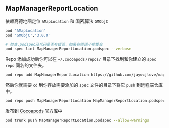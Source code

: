MapManagerReportLocation
----

依赖高德地图定位 `AMapLocation` 和 国密算法 `GMObjC`

```ruby
pod 'AMapLocation'
pod 'GMObjC','3.0.0'
```

```bash
# 检查.podspec及代码是否有错误，如果有错误不能提交
pod spec lint MapManagerReportLocation.podspec --verbose
```

Repo 添加成功后你可以在 `~/.cocoapods/repos/` 目录下找到和你建立的 `spec repo` 同名的文件夹。

```bash
pod repo add MapManagerReportLocation https://github.com/jaywcjlove/map-manager-report-location.git
```

然后你就需要 `cd` 到你存放需要添加的 `spec` 文件的目录下将它 `push` 到远程端仓库中。

```bash
pod repo push MapManagerReportLocation MapManagerReportLocation.podspec
```

发布到 [Cocoapods](https://cocoapods.org/) 官方库中

```bash
pod trunk push MapManagerReportLocation.podspec --allow-warnings
```
